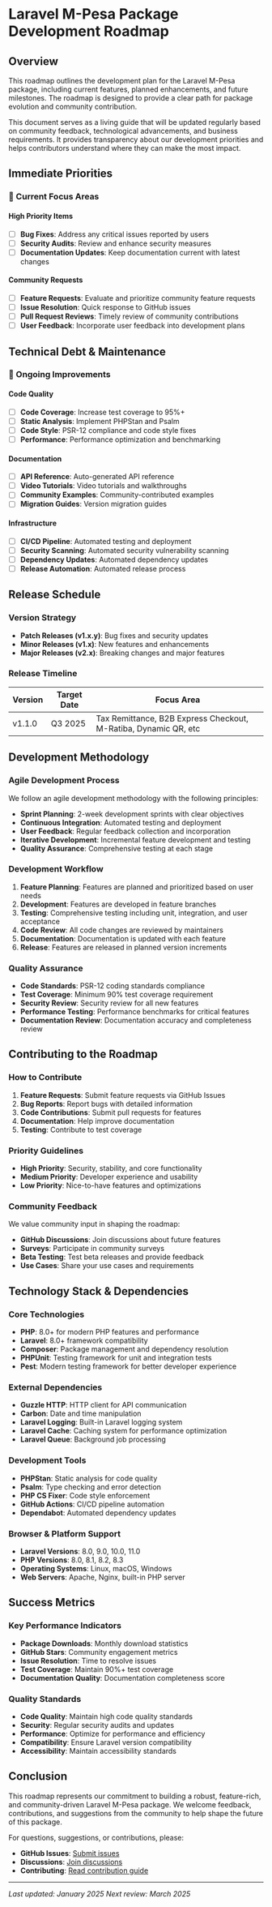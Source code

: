 # Laravel M-Pesa Package Development Roadmap

## Overview

This roadmap outlines the development plan for the Laravel M-Pesa package, including current features, planned enhancements, and future milestones. The roadmap is designed to provide a clear path for package evolution and community contribution.

This document serves as a living guide that will be updated regularly based on community feedback, technological advancements, and business requirements. It provides transparency about our development priorities and helps contributors understand where they can make the most impact.


## Immediate Priorities

### 🎯 Current Focus Areas

#### High Priority Items
- [ ] **Bug Fixes**: Address any critical issues reported by users
- [ ] **Security Audits**: Review and enhance security measures
- [ ] **Documentation Updates**: Keep documentation current with latest changes

#### Community Requests
- [ ] **Feature Requests**: Evaluate and prioritize community feature requests
- [ ] **Issue Resolution**: Quick response to GitHub issues
- [ ] **Pull Request Reviews**: Timely review of community contributions
- [ ] **User Feedback**: Incorporate user feedback into development plans

## Technical Debt & Maintenance

### 🔧 Ongoing Improvements

#### Code Quality
- [ ] **Code Coverage**: Increase test coverage to 95%+
- [ ] **Static Analysis**: Implement PHPStan and Psalm
- [ ] **Code Style**: PSR-12 compliance and code style fixes
- [ ] **Performance**: Performance optimization and benchmarking

#### Documentation
- [ ] **API Reference**: Auto-generated API reference
- [ ] **Video Tutorials**: Video tutorials and walkthroughs
- [ ] **Community Examples**: Community-contributed examples
- [ ] **Migration Guides**: Version migration guides

#### Infrastructure
- [ ] **CI/CD Pipeline**: Automated testing and deployment
- [ ] **Security Scanning**: Automated security vulnerability scanning
- [ ] **Dependency Updates**: Automated dependency updates
- [ ] **Release Automation**: Automated release process

## Release Schedule

### Version Strategy

- **Patch Releases (v1.x.y)**: Bug fixes and security updates
- **Minor Releases (v1.x)**: New features and enhancements
- **Major Releases (v2.x)**: Breaking changes and major features

### Release Timeline

| Version | Target Date | Focus Area |
|---------|-------------|------------|
| v1.1.0 | Q3 2025 | Tax Remittance, B2B Express Checkout, M-Ratiba, Dynamic QR, etc |

## Development Methodology

### Agile Development Process

We follow an agile development methodology with the following principles:

- **Sprint Planning**: 2-week development sprints with clear objectives
- **Continuous Integration**: Automated testing and deployment
- **User Feedback**: Regular feedback collection and incorporation
- **Iterative Development**: Incremental feature development and testing
- **Quality Assurance**: Comprehensive testing at each stage

### Development Workflow

1. **Feature Planning**: Features are planned and prioritized based on user needs
2. **Development**: Features are developed in feature branches
3. **Testing**: Comprehensive testing including unit, integration, and user acceptance
4. **Code Review**: All code changes are reviewed by maintainers
5. **Documentation**: Documentation is updated with each feature
6. **Release**: Features are released in planned version increments

### Quality Assurance

- **Code Standards**: PSR-12 coding standards compliance
- **Test Coverage**: Minimum 90% test coverage requirement
- **Security Review**: Security review for all new features
- **Performance Testing**: Performance benchmarks for critical features
- **Documentation Review**: Documentation accuracy and completeness review

## Contributing to the Roadmap

### How to Contribute

1. **Feature Requests**: Submit feature requests via GitHub Issues
2. **Bug Reports**: Report bugs with detailed information
3. **Code Contributions**: Submit pull requests for features
4. **Documentation**: Help improve documentation
5. **Testing**: Contribute to test coverage

### Priority Guidelines

- **High Priority**: Security, stability, and core functionality
- **Medium Priority**: Developer experience and usability
- **Low Priority**: Nice-to-have features and optimizations

### Community Feedback

We value community input in shaping the roadmap:

- **GitHub Discussions**: Join discussions about future features
- **Surveys**: Participate in community surveys
- **Beta Testing**: Test beta releases and provide feedback
- **Use Cases**: Share your use cases and requirements

## Technology Stack & Dependencies

### Core Technologies

- **PHP**: 8.0+ for modern PHP features and performance
- **Laravel**: 8.0+ framework compatibility
- **Composer**: Package management and dependency resolution
- **PHPUnit**: Testing framework for unit and integration tests
- **Pest**: Modern testing framework for better developer experience

### External Dependencies

- **Guzzle HTTP**: HTTP client for API communication
- **Carbon**: Date and time manipulation
- **Laravel Logging**: Built-in Laravel logging system
- **Laravel Cache**: Caching system for performance optimization
- **Laravel Queue**: Background job processing

### Development Tools

- **PHPStan**: Static analysis for code quality
- **Psalm**: Type checking and error detection
- **PHP CS Fixer**: Code style enforcement
- **GitHub Actions**: CI/CD pipeline automation
- **Dependabot**: Automated dependency updates

### Browser & Platform Support

- **Laravel Versions**: 8.0, 9.0, 10.0, 11.0
- **PHP Versions**: 8.0, 8.1, 8.2, 8.3
- **Operating Systems**: Linux, macOS, Windows
- **Web Servers**: Apache, Nginx, built-in PHP server

## Success Metrics

### Key Performance Indicators

- **Package Downloads**: Monthly download statistics
- **GitHub Stars**: Community engagement metrics
- **Issue Resolution**: Time to resolve issues
- **Test Coverage**: Maintain 90%+ test coverage
- **Documentation Quality**: Documentation completeness score

### Quality Standards

- **Code Quality**: Maintain high code quality standards
- **Security**: Regular security audits and updates
- **Performance**: Optimize for performance and efficiency
- **Compatibility**: Ensure Laravel version compatibility
- **Accessibility**: Maintain accessibility standards

## Conclusion

This roadmap represents our commitment to building a robust, feature-rich, and community-driven Laravel M-Pesa package. We welcome feedback, contributions, and suggestions from the community to help shape the future of this package.

For questions, suggestions, or contributions, please:

- **GitHub Issues**: [Submit issues](https://github.com/itsmurumba/laravel-mpesa/issues)
- **Discussions**: [Join discussions](https://github.com/itsmurumba/laravel-mpesa/discussions)
- **Contributing**: [Read contribution guide](../../Contribution.md)

---

*Last updated: January 2025*
*Next review: March 2025*